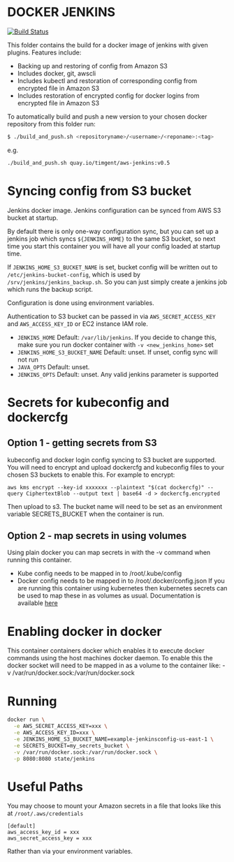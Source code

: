 # DOCKER JENKINS

[![Build Status](https://travis-ci.org/UKHomeOffice/jenkins-docker-aws.svg?branch=master)](https://travis-ci.org/UKHomeOffice/jenkins-docker-aws)

This folder contains the build for a docker image of jenkins with given plugins. Features include:
- Backing up and restoring of config from Amazon S3
- Includes docker, git, awscli
- Includes kubectl and restoration of corresponding config from encrypted file in Amazon S3
- Includes restoration of encrypted config for docker logins from encrypted file in Amazon S3

To automatically build and push a new version to your chosen docker repository from this folder run:
```bash
$ ./build_and_push.sh <repositoryname>/<username>/<reponame>:<tag>
```
e.g.
```bash
./build_and_push.sh quay.io/timgent/aws-jenkins:v0.5
```

# Syncing config from S3 bucket
Jenkins docker image. Jenkins configuration can be synced from AWS S3 bucket at
startup.

By default there is only one-way configuration sync, but you can set up a jenkins
job which syncs `${JENKINS_HOME}` to the same S3 bucket, so next time you start
this container you will have all your config loaded at startup time.

If `JENKINS_HOME_S3_BUCKET_NAME` is set, bucket config will be written out to
`/etc/jenkins-bucket-config`, which is used by
`/srv/jenkins/jenkins_backup.sh`. So you can just simply create a jenkins job
which runs the backup script.

Configuration is done using environment variables.

Authentication to S3 bucket can be passed in via `AWS_SECRET_ACCESS_KEY` and
`AWS_ACCESS_KEY_ID` or EC2 instance IAM role.

- `JENKINS_HOME` Default: `/var/lib/jenkins`. If you decide to change this,
  make sure you run docker container with `-v <new_jenkins_home>` set
- `JENKINS_HOME_S3_BUCKET_NAME` Default: unset. If unset, config sync will not run
- `JAVA_OPTS` Default: unset.
- `JENKINS_OPTS` Default: unset. Any valid jenkins parameter is supported

# Secrets for kubeconfig and dockercfg
## Option 1 - getting secrets from S3
kubeconfig and docker login config syncing to S3 bucket are supported. You will need to encrypt and upload dockercfg and kubeconfig files to your chosen S3 buckets to enable this. For example to encrypt:

`aws kms encrypt --key-id xxxxxxx --plaintext "$(cat dockercfg)" --query CiphertextBlob --output text | base64 -d > dockercfg.encrypted`

Then upload to s3. The bucket name will need to be set as an environment variable SECRETS_BUCKET when the container is run.
## Option 2 - map secrets in using volumes
Using plain docker you can map secrets in with the -v command when running this container.
- Kube config needs to be mapped in to /root/.kube/config
- Docker config needs to be mapped in to /root/.docker/config.json
If you are running this container using kubernetes then kubernetes secrets can be used to map these in as volumes as usual. Documentation is available [here](https://github.com/kubernetes/kubernetes/tree/master/docs/user-guide/secrets)

# Enabling docker in docker
This container containers docker which enables it to execute docker commands using the host machines docker daemon. To enable this the docker socket will need to be mapped in as a volume to the container like:
-v /var/run/docker.sock:/var/run/docker.sock

# Running

```bash
docker run \
  -e AWS_SECRET_ACCESS_KEY=xxx \
  -e AWS_ACCESS_KEY_ID=xxx \
  -e JENKINS_HOME_S3_BUCKET_NAME=example-jenkinsconfig-us-east-1 \
  -e SECRETS_BUCKET=my_secrets_bucket \
  -v /var/run/docker.sock:/var/run/docker.sock \
  -p 8080:8080 state/jenkins
```

# Useful Paths

You may choose to mount your Amazon secrets in a file that looks like this at
`/root/.aws/credentials`

```
[default]
aws_access_key_id = xxx
aws_secret_access_key = xxx
```

Rather than via your environment variables.
